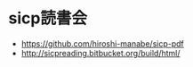 # sicp読書会
- https://github.com/hiroshi-manabe/sicp-pdf
- http://sicpreading.bitbucket.org/build/html/
